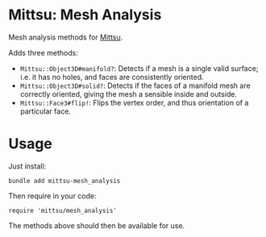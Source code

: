 # Mittsu: Mesh Analysis

Mesh analysis methods for [Mittsu](https://github.com/danini-the-panini/mittsu).

Adds three methods:

* `Mittsu::Object3D#manifold?`: Detects if a mesh is a single valid surface; i.e. it has no holes, and faces are consistently oriented.
* `Mittsu::Object3D#solid?`: Detects if the faces of a manifold mesh are correctly oriented, giving the mesh a sensible inside and outside.
* `Mittsu::Face3#flip!`: Flips the vertex order, and thus orientation of a particular face.

# Usage

Just install:

`bundle add mittsu-mesh_analysis`

Then require in your code:

`require 'mittsu/mesh_analysis'`

The methods above should then be available for use.
